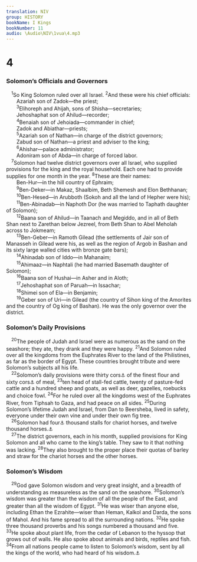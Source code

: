 ```yaml
---
translation: NIV
group: HISTORY
bookName: I Kings 
bookNumber: 11
audio: \Audio\NIV\1vua\4.mp3
---
```


<div class="title"><h1>4</h1><h3>Solomon’s Officials and Governors </h3></div>
<span class="verse 1vua_4_1"> <sup>1</sup>So King Solomon ruled over all Israel. </span>
<span class="verse 1vua_4_2"><sup>2</sup>And these were his chief officials: <br/>  Azariah son of Zadok—the priest; <br/></span>
<span class="verse 1vua_4_3">  <sup>3</sup>Elihoreph and Ahijah, sons of Shisha—secretaries; <br/>  Jehoshaphat son of Ahilud—recorder; <br/></span>
<span class="verse 1vua_4_4">  <sup>4</sup>Benaiah son of Jehoiada—commander in chief; <br/>  Zadok and Abiathar—priests; <br/></span>
<span class="verse 1vua_4_5">  <sup>5</sup>Azariah son of Nathan—in charge of the district governors; <br/>  Zabud son of Nathan—a priest and adviser to the king; <br/></span>
<span class="verse 1vua_4_6">  <sup>6</sup>Ahishar—palace administrator; <br/>  Adoniram son of Abda—in charge of forced labor. <br/></span>
<span class="verse 1vua_4_7"> <sup>7</sup>Solomon had twelve district governors over all Israel, who supplied provisions for the king and the royal household. Each one had to provide supplies for one month in the year. </span>
<span class="verse 1vua_4_8"><sup>8</sup>These are their names: <br/>  Ben-Hur—in the hill country of Ephraim; <br/></span>
<span class="verse 1vua_4_9">  <sup>9</sup>Ben-Deker—in Makaz, Shaalbim, Beth Shemesh and Elon Bethhanan; <br/></span>
<span class="verse 1vua_4_10">  <sup>10</sup>Ben-Hesed—in Arubboth (Sokoh and all the land of Hepher were his); <br/></span>
<span class="verse 1vua_4_11">  <sup>11</sup>Ben-Abinadab—in Naphoth Dor (he was married to Taphath daughter of Solomon); <br/></span>
<span class="verse 1vua_4_12">  <sup>12</sup>Baana son of Ahilud—in Taanach and Megiddo, and in all of Beth Shan next to Zarethan below Jezreel, from Beth Shan to Abel Meholah across to Jokmeam; <br/></span>
<span class="verse 1vua_4_13">  <sup>13</sup>Ben-Geber—in Ramoth Gilead (the settlements of Jair son of Manasseh in Gilead were his, as well as the region of Argob in Bashan and its sixty large walled cities with bronze gate bars); <br/></span>
<span class="verse 1vua_4_14">  <sup>14</sup>Ahinadab son of Iddo—in Mahanaim; <br/></span>
<span class="verse 1vua_4_15">  <sup>15</sup>Ahimaaz—in Naphtali (he had married Basemath daughter of Solomon); <br/></span>
<span class="verse 1vua_4_16">  <sup>16</sup>Baana son of Hushai—in Asher and in Aloth; <br/></span>
<span class="verse 1vua_4_17">  <sup>17</sup>Jehoshaphat son of Paruah—in Issachar; <br/></span>
<span class="verse 1vua_4_18">  <sup>18</sup>Shimei son of Ela—in Benjamin; <br/></span>
<span class="verse 1vua_4_19">  <sup>19</sup>Geber son of Uri—in Gilead (the country of Sihon king of the Amorites and the country of Og king of Bashan). He was the only governor over the district. <br/></span>
<div class="title"><h3>Solomon’s Daily Provisions </h3></div>
<span class="verse 1vua_4_20"> <sup>20</sup>The people of Judah and Israel were as numerous as the sand on the seashore; they ate, they drank and they were happy. </span>
<span class="verse 1vua_4_21"><sup>21</sup>And Solomon ruled over all the kingdoms from the Euphrates River to the land of the Philistines, as far as the border of Egypt. These countries brought tribute and were Solomon’s subjects all his life. <br/></span>
<span class="verse 1vua_4_22"> <sup>22</sup>Solomon’s daily provisions were thirty cors<a data-toggle="tooltip" data-placement="bottom" title="That is, probably about 5 1/2 tons or about 5 metric tons">⚓</a> of the finest flour and sixty cors<a data-toggle="tooltip" data-placement="bottom" title="That is, probably about 11 tons or about 10 metric tons">⚓</a> of meal, </span>
<span class="verse 1vua_4_23"><sup>23</sup>ten head of stall-fed cattle, twenty of pasture-fed cattle and a hundred sheep and goats, as well as deer, gazelles, roebucks and choice fowl. </span>
<span class="verse 1vua_4_24"><sup>24</sup>For he ruled over all the kingdoms west of the Euphrates River, from Tiphsah to Gaza, and had peace on all sides. </span>
<span class="verse 1vua_4_25"><sup>25</sup>During Solomon’s lifetime Judah and Israel, from Dan to Beersheba, lived in safety, everyone under their own vine and under their own fig tree. <br/></span>
<span class="verse 1vua_4_26"> <sup>26</sup>Solomon had four<a data-toggle="tooltip" data-placement="bottom" title="Some Septuagint manuscripts (see also 2 Chron. 9:25); Hebrew forty">⚓</a> thousand stalls for chariot horses, and twelve thousand horses.<a data-toggle="tooltip" data-placement="bottom" title="Or charioteers">⚓</a><br/></span>
<span class="verse 1vua_4_27"> <sup>27</sup>The district governors, each in his month, supplied provisions for King Solomon and all who came to the king’s table. They saw to it that nothing was lacking. </span>
<span class="verse 1vua_4_28"><sup>28</sup>They also brought to the proper place their quotas of barley and straw for the chariot horses and the other horses. <br/></span>
<div class="title"><h3>Solomon’s Wisdom </h3></div>
<span class="verse 1vua_4_29"> <sup>29</sup>God gave Solomon wisdom and very great insight, and a breadth of understanding as measureless as the sand on the seashore. </span>
<span class="verse 1vua_4_30"><sup>30</sup>Solomon’s wisdom was greater than the wisdom of all the people of the East, and greater than all the wisdom of Egypt. </span>
<span class="verse 1vua_4_31"><sup>31</sup>He was wiser than anyone else, including Ethan the Ezrahite—wiser than Heman, Kalkol and Darda, the sons of Mahol. And his fame spread to all the surrounding nations. </span>
<span class="verse 1vua_4_32"><sup>32</sup>He spoke three thousand proverbs and his songs numbered a thousand and five. </span>
<span class="verse 1vua_4_33"><sup>33</sup>He spoke about plant life, from the cedar of Lebanon to the hyssop that grows out of walls. He also spoke about animals and birds, reptiles and fish. </span>
<span class="verse 1vua_4_34"><sup>34</sup>From all nations people came to listen to Solomon’s wisdom, sent by all the kings of the world, who had heard of his wisdom.<a data-toggle="tooltip" data-placement="bottom" title="In Hebrew texts 4:21-34 is numbered 5:1-14.">⚓</a><br/></span>
